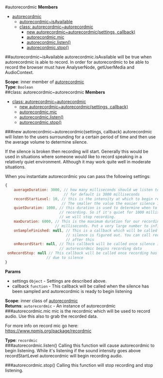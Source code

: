 <a name="module_autorecordmic"></a>
#autorecordmic
**Members**

* [autorecordmic](#module_autorecordmic)
  * [autorecordmic~isAvailable](#module_autorecordmic..isAvailable)
  * [class: autorecordmic~autorecordmic](#module_autorecordmic..autorecordmic)
    * [new autorecordmic~autorecordmic(settings, callback)](#new_module_autorecordmic..autorecordmic)
    * [autorecordmic.mic](#module_autorecordmic..autorecordmic#mic)
    * [autorecordmic.listen()](#module_autorecordmic..autorecordmic#listen)
    * [autorecordmic.stop()](#module_autorecordmic..autorecordmic#stop)

<a name="module_autorecordmic..isAvailable"></a>
##autorecordmic~isAvailable
autorecordmic.isAvailable will be true when autorecordmic is able to record. In order for 
autorecordmic to be able to record the browser must have AnalyserNode, getUserMedia and AudioContext.

**Scope**: inner member of [autorecordmic](#module_autorecordmic)  
**Type**: `Boolean`  
<a name="module_autorecordmic..autorecordmic"></a>
##class: autorecordmic~autorecordmic
**Members**

* [class: autorecordmic~autorecordmic](#module_autorecordmic..autorecordmic)
  * [new autorecordmic~autorecordmic(settings, callback)](#new_module_autorecordmic..autorecordmic)
  * [autorecordmic.mic](#module_autorecordmic..autorecordmic#mic)
  * [autorecordmic.listen()](#module_autorecordmic..autorecordmic#listen)
  * [autorecordmic.stop()](#module_autorecordmic..autorecordmic#stop)

<a name="new_module_autorecordmic..autorecordmic"></a>
###new autorecordmic~autorecordmic(settings, callback)
autorecordmic will listen to the users surrounding for a certain period
of time and then use the average volume to determine silence.

If the silence is broken then recording will start. Generally this would
be used in situations where someone would like to record speaking in a
relatively quiet environment. Although it may work quite well in moderate
situations.

When you instantiate autorecordmic you can pass the following settings:
```javascript
{
	averageDuration: 3000, // how many milliseconds should we listen to silence 
						   // for default is 3000 milliseconds
	recordStartLevel: 10, // this is the intensity at which to begin recording. 
						  // The smaller the value the easier silence is broken
	quietDuration: 1000, // this duration is used to determine when to stop the
						 // recording. So if it's quiet for 1000 milliseconds
						 // we will stop recording.
	maxDuration: 6000, // This is the maximum duration for our recording in
					   // milliseconds. Put a very large number to infinitely record
	onSampleFinished: null, // This is a callback which will be called once the average
							// silence is figured out. You can call recordmic.listen 
							// after this
	onRecordStart: null, // This callback will be called once silence is broken and
						 // autorecordmic begins recording data
 onRecordStop: null // This callback will be called once recording has stopped
 				   // due to silence
}
```

**Params**

- settings `Object` - Settings are described above.  
- callback `function` - This callback will be called when the silence has been sampled
                            and autorecordmic is ready to begin listening  

**Scope**: inner class of [autorecordmic](#module_autorecordmic)  
**Returns**: `autorecordmic` - An instance of autorecordmic  
<a name="module_autorecordmic..autorecordmic#mic"></a>
###autorecordmic.mic
mic is the recordmic which will be used to record audio. Use this also to grab the recorded
data.

For more info on record mic go here:
https://www.npmjs.org/package/recordmic

**Type**: `recordmic`  
<a name="module_autorecordmic..autorecordmic#listen"></a>
###autorecordmic.listen()
Calling this function will cause autorecordmic to begin listening. While it's listening
if the sound intensity goes above recordStartLevel autorecordmic will begin recording audio.

<a name="module_autorecordmic..autorecordmic#stop"></a>
###autorecordmic.stop()
Calling this function will stop recording and stop listening.

